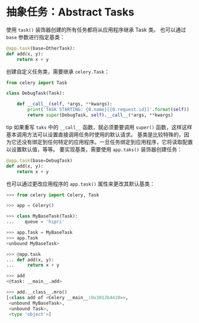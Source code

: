 # 抽象任务：Abstract Tasks

使用 `task()` 装饰器创建的所有任务都将从应用程序继承 Task 类。 也可以通过 `base` 参数进行指定基类：

```python
@app.task(base=OtherTask):
def add(x, y):
    return x + y
```

创建自定义任务类，需要继承 `celery.Task`：

```python
from celery import Task

class DebugTask(Task):

    def __call__(self, *args, **kwargs):
        print('TASK STARTING: {0.name}[{0.request.id}]'.format(self))
        return super(DebugTask, self).__call__(*args, **kwargs)
```

tip 如果重写 `taks` 中的 `__call__` 函数，就必须要要调用 `super()` 函数，这样这样基本调用方法可以设置直接调用任务时使用的默认请求。 基类是比较特殊的，因为它还没有绑定到任何特定的应用程序。一旦任务绑定到应用程序，它将读取配置以设置默认值，等等。 要实现基类，需要使用 `app.taks()` 装饰器创建任务：

```python
@app.task(base=DebugTask)
def add(x, y):
    return x + y
```

也可以通过更改应用程序的 `app.task()` 属性来更改其默认基类：

```python
>>> from celery import Celery, Task

>>> app = Celery()

>>> class MyBaseTask(Task):
...    queue = 'hipri'

>>> app.Task = MyBaseTask
>>> app.Task
<unbound MyBaseTask>

>>> @app.task
... def add(x, y):
...     return x + y

>>> add
<@task: __main__.add>

>>> add.__class__.mro()
[<class add of <Celery __main__:0x1012b4410>>,
 <unbound MyBaseTask>,
 <unbound Task>,
 <type 'object'>]
```

